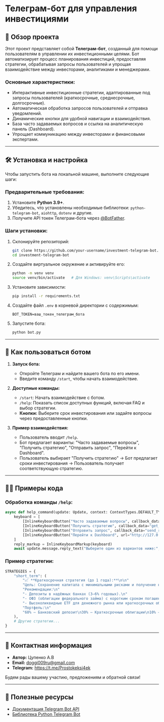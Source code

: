 # Телеграм-бот для управления инвестициями

## 📖 Обзор проекта

Этот проект представляет собой **Телеграм-бот**, созданный для помощи пользователям в управлении их инвестиционными целями. Бот автоматизирует процесс планирования инвестиций, предоставляя стратегии, обрабатывая запросы пользователей и упрощая взаимодействие между инвесторами, аналитиками и менеджерами.

### Основные характеристики:
- Интерактивные инвестиционные стратегии, адаптированные под запросы пользователей (краткосрочные, среднесрочные, долгосрочные).
- Автоматическая обработка запросов пользователей и отправка уведомлений.
- Динамические кнопки для удобной навигации и взаимодействия.
- База часто задаваемых вопросов и ссылка на аналитическую панель (Dashboard).
- Упрощает коммуникацию между инвесторами и финансовыми экспертами.

---

## 🛠️ Установка и настройка

Чтобы запустить бота на локальной машине, выполните следующие шаги:

### Предварительные требования:
1. Установите **Python 3.9+**.
2. Убедитесь, что установлены необходимые библиотеки: `python-telegram-bot`, `aiohttp`, `dotenv` и другие.
3. Получите API токен Телеграм-бота через [@BotFather](https://core.telegram.org/bots#botfather).

### Шаги установки:
1. Склонируйте репозиторий:
   ```bash
   git clone https://github.com/your-username/investment-telegram-bot.git
   cd investment-telegram-bot

2. Создайте виртуальное окружение и активируйте его:
   ```bash
   python -m venv venv
   source venv/bin/activate   # Для Windows: venv\Scripts\activate
   ```

3. Установите зависимости:
   ```bash
   pip install -r requirements.txt
   ```

4. Создайте файл `.env` в корневой директории с содержимым:
   ```
   BOT_TOKEN=ваш_токен_телеграм_бота
   ```

5. Запустите бота:
   ```bash
   python bot.py
   ```

---

## 🚀 Как пользоваться ботом

1. **Запуск бота:**
   - Откройте Телеграм и найдите вашего бота по его имени.
   - Введите команду `/start`, чтобы начать взаимодействие.

2. **Доступные команды:**
   - `/start`: Начать взаимодействие с ботом.
   - `/help`: Показать список доступных функций, включая FAQ и выбор стратегии.
   - **Кнопки:** Выберите срок инвестирования или задайте вопросы через предоставленные кнопки.

3. **Пример взаимодействия:**
   - Пользователь вводит `/help`.
   - Бот предлагает варианты: "Часто задаваемые вопросы", "Получить стратегию", "Отправить запрос", "Перейти к Dashboard".
   - Пользователь выбирает "Получить стратегию" → Бот предлагает сроки инвестирования → Пользователь получает соответствующую стратегию.

---

## 🧑‍💻 Примеры кода

### Обработка команды `/help`:
```python
async def help_command(update: Update, context: ContextTypes.DEFAULT_TYPE) -> None:
    keyboard = [
        [InlineKeyboardButton("Часто задаваемые вопросы", callback_data="faq")],
        [InlineKeyboardButton("Получить стратегию", callback_data="get_strategy")],
        [InlineKeyboardButton("Отправить запрос", callback_data="send_request")],
        [InlineKeyboardButton("Перейти к Dashboard", url="http://127.0.0.1:8050/")],
    ]
    reply_markup = InlineKeyboardMarkup(keyboard)
    await update.message.reply_text("Выберите один из вариантов ниже:", reply_markup=reply_markup)
```

### Пример стратегии:
```python
STRATEGIES = {
    "short_term": (
        "📈 **Краткосрочная стратегия (до 1 года):**\n\n"
        "Цель: Сохранение капитала с минимальными рисками и получение небольшой доходности.\n"
        "Рекомендации:\n"
        "- Депозиты в надёжных банках (3–6% годовых).\n"
        "- ОФЗ (облигации федерального займа) с коротким сроком погашения.\n"
        "- Высоколиквидные ETF для денежного рынка или краткосрочных облигаций.\n"
        "Портфель:\n"
        "60% — Банковский депозит\n30% — Краткосрочные облигации\n10% — ETF"
    ),
    # Другие стратегии...
}
```

---

## 👥 Контактная информация

- **Автор:** Цупенко А.В
- **Email:** doggi009ru@gmail.com
- **Telegram:** https://t.me/Prostokeksi4ek

Будем рады вашему участию, предложениям и обратной связи!

---

## 🔗 Полезные ресурсы
- [Документация Telegram Bot API](https://core.telegram.org/bots/api)
- [Библиотека Python Telegram Bot](https://github.com/python-telegram-bot/python-telegram-bot)
